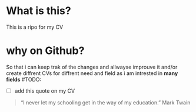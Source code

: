 # What is this?
This is a ripo for my CV 
# why on Github?
So that i can keep trak of the changes and allwayse improuve it and/or create diffrent CVs for diffrent need and field as i am intrested in **many fields**
#TODO:
- [ ] add this quote on my CV

> “I never let my schooling get in the way of my education.” Mark Twain 

